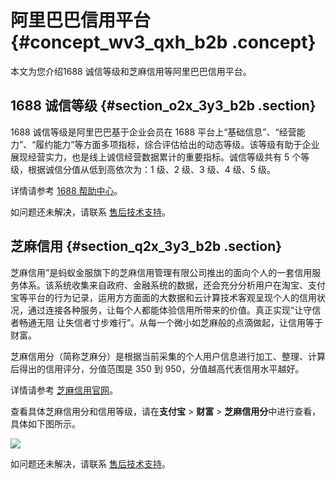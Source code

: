 # 阿里巴巴信用平台 {#concept_wv3_qxh_b2b .concept}

本文为您介绍1688 诚信等级和芝麻信用等阿里巴巴信用平台。

## 1688 诚信等级 {#section_o2x_3y3_b2b .section}

1688 诚信等级是阿里巴巴基于企业会员在 1688 平台上“基础信息”、“经营能力”、“履约能力”等方面多项指标，综合评估给出的动态等级。该等级有助于企业展现经营实力，也是线上诚信经营数据累计的重要指标。诚信等级共有 5 个等级，根据诚信分值从低到高依次为：1 级、2 级、3 级、4 级、5 级。

详情请参考 [1688 帮助中心](https://114.1688.com/km/list/11117597.html)。

如问题还未解决，请联系 [售后技术支持](https://selfservice.console.aliyun.com/ticket/createIndex.htm)。

## 芝麻信用 {#section_q2x_3y3_b2b .section}

芝麻信用”是蚂蚁金服旗下的芝麻信用管理有限公司推出的面向个人的一套信用服务体系。该系统收集来自政府、金融系统的数据，还会充分分析用户在淘宝、支付宝等平台的行为记录，运用方方面面的大数据和云计算技术客观呈现个人的信用状况，通过连接各种服务，让每个人都能体验信用所带来的价值。真正实现“让守信者畅通无阻 让失信者寸步难行”。从每一个微小如芝麻般的点滴做起，让信用等于财富。

芝麻信用分（简称芝麻分）是根据当前采集的个人用户信息进行加工、整理、计算后得出的信用评分，分值范围是 350 到 950，分值越高代表信用水平越好。

详情请参考 [芝麻信用官网](http://zmxy.antgroup.com/index.htm)。

查看具体芝麻信用分和信用等级，请在**支付宝** \> **财富** \> **芝麻信用分**中进行查看，具体如下图所示。

![](http://static-aliyun-doc.oss-cn-hangzhou.aliyuncs.com/assets/img/14627/15640342976097_zh-CN.png)

如问题还未解决，请联系 [售后技术支持](https://selfservice.console.aliyun.com/ticket/createIndex.htm)。

